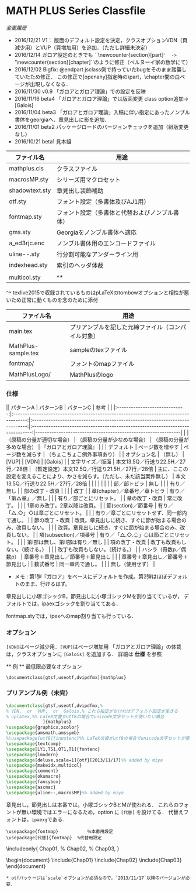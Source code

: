 # MATH PLUS Series Classfile

*変更履歴*

* 2016/12/21 V1： 版面のデフォルト設定を決定，クラスオプションVDN（頁減少用）とVUP（頁増加用）を追加．（ただし詳細未決定） 
* 2016/12/14
ガロア設定のときでも ``\newcounter{section}[part]`'  -> `'\newcounter{section}[chapter]`'のように修正（ベルヌーイ家の数学にて）
* 2016/12/02 Bigfix: \@endpart jsclass側で持っていたbugをそのまま踏襲していたため修正．
この修正で[openany]指定時の\part，\chapter間の白ページが出現しなくなる．
* 2016/11/30 v0.9  「ガロアとガロア理論」での設定を反映
* 2016/11/16 beta4 「ガロアとガロア理論」では版面変更 class option追加→ [Galois]
* 2016/11/04 beta3 「ガロアとガロア理論」入稿に伴い指定にあったノンブル書体をgeorgiaへ．章見出しに影を追加．
* 2016/11/01 beta2  パッケージロードのバージョンチェックを追加（組版変更なし）
* 2016/10/21 beta1  見本組


| ファイル名 | 用途|
|--------|--------|
| mathplus.cls  |    クラスファイル|
| macrosMP.sty   |     シリーズ用マクロセット| 
| shadowtext.sty  |    章見出し装飾補助| 
| otf.sty         |    フォント設定（多書体及びAJ1用）| 
| fontmap.sty     |    フォント設定（多書体と代替およびノンブル書体）| 
| gms.sty   |   Georgiaをノンブル書体へ適応| 
| a_ed3rjc.enc  |      ノンブル書体用のエンコードファイル| 
| uline--.sty     |   行分割可能なアンダーライン用| 
| indexhead.sty   |    索引のヘッダ体裁|
| | |
| multicol.sty   |     ^*| 

`^*` texlive2015で収録されているものはpLaTeXのtombowオプションと相性が悪いため正常に動くものを念のために添付


| ファイル名 | 用途|
|--------|--------|
| main.tex       |     プリアンブルを記した元締ファイル（コンパイル対象）| 
| MathPlus-sample.tex |  sampleのtexファイル| 
| fontmap/ | フォントのmapファイル| 
| MathPlusLogo/  |    MathPlusのlogo | 


### 仕様

|| パターンA | パターンB | パターンC | 参考 | |
|:-----------------------------:|:------------------------------------------------------------------------------------:|:----------------------------------------------------------------------------:|:------------------------------------------------------------------------------:|--------------------------------------------------------------|
| | （原稿の分量が適切な場合） | （原稿の分量が少なめな場合） | （原稿の分量が多めな場合） | 『ガロアとガロア理論』 |
| | デフォルト | ページ数を増やす | ページ数を減らす | （ちょこちょこ例外事項あり） |
| オプション名 | （無し） | [VUP] | [VDN] | [Galois] |
| 文字サイズ／版面 | 本文13.5Q／行送り22.5H／27行／28倍 | （暫定設定）本文12.5Q／行送り21.5H／27行／28倍 | 主に、ここの設定を変えることにより、かさを減らす。（ただし、未だ該当案件無し） | 本文13.5Q／行送り22.5H／27行／28倍 |
| | | | | |
| 部／部トビラ | 無し | | | 有り／無し |
| 部の改丁・改頁 | | | | 改丁 |
| 章(chapter)／章番号／章トビラ | 有り／「第△章」／無し | | | 有り／部ごとにリセット。 |
| 章の改丁・改頁 | 常に改丁。 | | | 1章のみ改丁。2章以降は改頁。 |
| 節(section)／節番号 | 有り／「△.◇」◇は章ごとにリセット。 | | | 有り／章ごとにリセットせず、同一部内で通し。 |
| 節の改丁・改頁 | 改頁。章見出しに続き、すぐに節が始まる場合のみ、改頁しない。 | | | 改頁。章見出しに続き、すぐに節が始まる場合のみ、改頁しない。 |
| 項(subsection)／項番号 | 有り／「△.◇.♤」♤は節ごとにリセット。 | | | 第I部は無し、第II部は有り／無し |
| 項の改丁・改頁 | 改丁も改頁もしない。（続ける。） | | | 改丁も改頁もしない。（続ける。） |
| ハシラ（奇数p／偶数p） | 章番号＋章見出し／節番号＋節見出し | | | 章番号＋章見出し／節番号＋節見出し |
| 数式番号 | 同一章内で通し。 | | | 無し（使用せず） |

* メモ :  第1弾『ガロア』をベースにデフォルトを作成。第2弾はほぼデフォルトのまま、行けるはず。 



章見出しに小塚ゴシックB，節見出しに小塚ゴシックMを割り当てているが，
デフォルトでは，ipaexゴシックを割り当ててある．

fontmap.styでは，ipexへのmap割り当ても行っている．

### オプション

`[VDN]`はページ減少用．`[VUP]`はページ増加用
「ガロアとガロア理論」の体裁は，クラスオプションに `[Galois]` を追加する．
詳細は **仕様** を参照

** 例 ** 最低限必要なオプション
```
\documentclass[gtsf,useotf,dvipdfmx]{mathplus}
```

### プリアンブル例（未完）

```latex
\documentclass[gtsf,useotf,dvipdfmx,%
% VDN,  or  VUP,  or  Galois,% これら指定がなければデフォルト設定が生きる
% uplatex,%% LaTeX文書がutf8の場合でunicode文字セットが使いたい場合
              ]{mathplus}
\usepackage{graphicx,xcolor}
\usepackage{amsmath,amssymb}
%\usepackage[utf8]{inputenc}%% LaTeX文書がutf8の場合でunicode文字セットが使いたい場
\usepackage{textcomp}
\usepackage[LY1,TS1,OT1,T1]{fontenc}
\usepackage{lmodern}
\usepackage[deluxe,scale=1]{otf}[2013/11/17]%% added by miya
\usepackage{makeidx,multicol}
\usepackage{comment}
\usepackage{okumacro}
\usepackage{fancybox}
\usepackage{ascmac}
\usepackage{uline--,macrosMP}%% added by miya
```

章見出し，節見出しは本番では，小塚ゴシックBとMが使われる．
これらのフォントが無い環境ではエラーになるため，option に ``[代替]`` を設けてる．
代替えフォントは，``ipaexg``である．

```
\usepackage{fontmap}           ％本番用設定
\usepackage[代替]{fontmap}  %代替用設定

```

\includeonly{
	Chap01,
%	Chap02,
%	Chap03,
	}

\begin{document}
\include{Chap01}
\include{Chap02}
\include{Chap03}
\end{document}
```
* otfパッケージは`scale`オプションが必須なので，`2013/11/17`以降のバージョンが必要．

